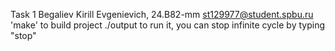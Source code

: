 Task 1
Begaliev Kirill Evgenievich, 24.B82-mm
st129977@student.spbu.ru
'make' to build project
./output to run it, you can stop infinite cycle by typing "stop"
